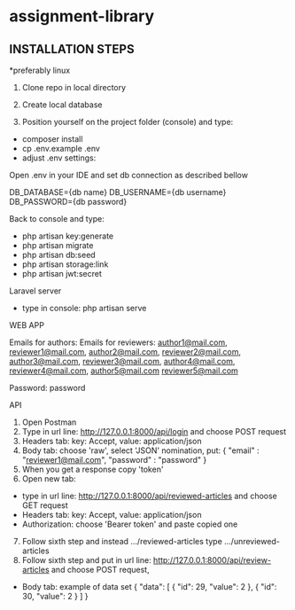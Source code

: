 # assignment-library

## INSTALLATION STEPS

*preferably linux

1. Clone repo in local directory

2. Create local database 

3. Position yourself on the project folder (console) and type:

- composer install
- cp .env.example .env 
- adjust .env settings:

Open .env in your IDE and set db connection as described bellow

DB_DATABASE={db name}
DB_USERNAME={db username}
DB_PASSWORD={db password}

Back to console and type: 
- php artisan key:generate
- php artisan migrate
- php artisan db:seed
- php artisan storage:link
- php artisan jwt:secret

Laravel server
- type in console: php artisan serve

WEB APP

Emails for authors:                          Emails for reviewers:
author1@mail.com,                            reviewer1@mail.com,
author2@mail.com,                            reviewer2@mail.com,
author3@mail.com,                            reviewer3@mail.com,
author4@mail.com,                            reviewer4@mail.com,
author5@mail.com                             reviewer5@mail.com

Password: password

API

1. Open Postman
2. Type in url line: http://127.0.0.1:8000/api/login and choose POST request
3. Headers tab: 
key: Accept,
value: application/json
4. Body tab:
choose 'raw',
select 'JSON' nomination,
put:
{
    "email" : "reviewer1@mail.com",
    "password" : "password"
}
5. When you get a response copy 'token'
6. Open new tab:
* type in url line: http://127.0.0.1:8000/api/reviewed-articles and choose GET request
* Headers tab: 
key: Accept,
value: application/json
* Authorization: choose 'Bearer token' and paste copied one
7. Follow sixth step and instead .../reviewed-articles type .../unreviewed-articles
8. Follow sixth step and put in url line: http://127.0.0.1:8000/api/review-articles and choose POST request,
* Body tab: example of data set
{
    "data": [
        {
            "id": 29,
            "value": 2
        },
        {
            "id": 30,
            "value": 2
        }
    ]
}


